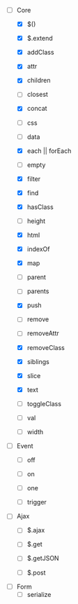 - [ ] Core
  - [x] $()
  - [x] $.extend
  - [x] addClass
  - [x] attr
  - [x] children
  - [ ] closest
  - [x] concat
  - [ ] css
  - [ ] data
  - [x] each || forEach
  - [ ] empty
  - [x] filter
  - [x] find
  - [x] hasClass
  - [ ] height
  - [x] html
  - [x] indexOf
  - [x] map
  - [ ] parent
  - [ ] parents
  - [x] push
  - [ ] remove
  - [ ] removeAttr
  - [x] removeClass
  - [x] siblings
  - [x] slice
  - [x] text
  - [ ] toggleClass
  - [ ] val
  - [ ] width


- [ ] Event
  - [ ] off
  - [ ] on
  - [ ] one
  - [ ] trigger


- [ ] Ajax
  - [ ] $.ajax
  - [ ] $.get
  - [ ] $.getJSON
  - [ ] $.post


- [ ] Form
  - [ ] serialize
